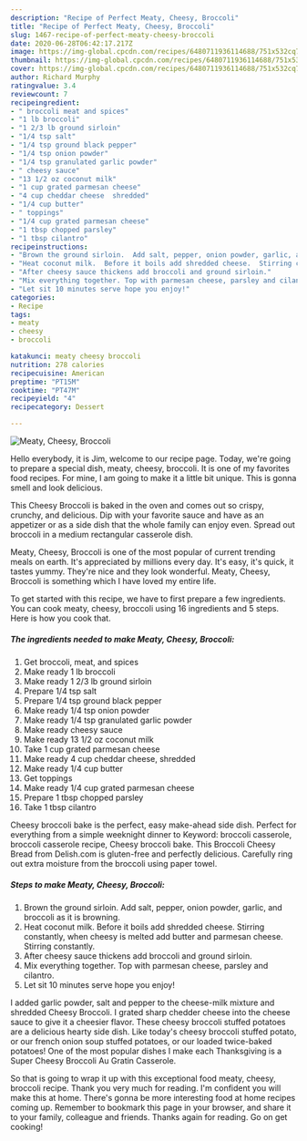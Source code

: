 ```yaml
---
description: "Recipe of Perfect Meaty, Cheesy, Broccoli"
title: "Recipe of Perfect Meaty, Cheesy, Broccoli"
slug: 1467-recipe-of-perfect-meaty-cheesy-broccoli
date: 2020-06-28T06:42:17.217Z
image: https://img-global.cpcdn.com/recipes/6480711936114688/751x532cq70/meaty-cheesy-broccoli-recipe-main-photo.jpg
thumbnail: https://img-global.cpcdn.com/recipes/6480711936114688/751x532cq70/meaty-cheesy-broccoli-recipe-main-photo.jpg
cover: https://img-global.cpcdn.com/recipes/6480711936114688/751x532cq70/meaty-cheesy-broccoli-recipe-main-photo.jpg
author: Richard Murphy
ratingvalue: 3.4
reviewcount: 7
recipeingredient:
- " broccoli meat and spices"
- "1 lb broccoli"
- "1 2/3 lb ground sirloin"
- "1/4 tsp salt"
- "1/4 tsp ground black pepper"
- "1/4 tsp onion powder"
- "1/4 tsp granulated garlic powder"
- " cheesy sauce"
- "13 1/2 oz coconut milk"
- "1 cup grated parmesan cheese"
- "4 cup cheddar cheese  shredded"
- "1/4 cup butter"
- " toppings"
- "1/4 cup grated parmesan cheese"
- "1 tbsp chopped parsley"
- "1 tbsp cilantro"
recipeinstructions:
- "Brown the ground sirloin.  Add salt, pepper, onion powder, garlic, and broccoli as it is browning."
- "Heat coconut milk.  Before it boils add shredded cheese.  Stirring constantly, when cheesy is melted add butter and parmesan cheese. Stirring constantly."
- "After cheesy sauce thickens add broccoli and ground sirloin."
- "Mix everything together. Top with parmesan cheese, parsley and cilantro."
- "Let sit 10 minutes serve hope you enjoy!"
categories:
- Recipe
tags:
- meaty
- cheesy
- broccoli

katakunci: meaty cheesy broccoli 
nutrition: 278 calories
recipecuisine: American
preptime: "PT15M"
cooktime: "PT47M"
recipeyield: "4"
recipecategory: Dessert

---
```



![Meaty, Cheesy, Broccoli](https://img-global.cpcdn.com/recipes/6480711936114688/751x532cq70/meaty-cheesy-broccoli-recipe-main-photo.jpg)

Hello everybody, it is Jim, welcome to our recipe page. Today, we're going to prepare a special dish, meaty, cheesy, broccoli. It is one of my favorites food recipes. For mine, I am going to make it a little bit unique. This is gonna smell and look delicious.

This Cheesy Broccoli is baked in the oven and comes out so crispy, crunchy, and delicious. Dip with your favorite sauce and have as an appetizer or as a side dish that the whole family can enjoy even. Spread out broccoli in a medium rectangular casserole dish.

Meaty, Cheesy, Broccoli is one of the most popular of current trending meals on earth. It's appreciated by millions every day. It's easy, it's quick, it tastes yummy. They're nice and they look wonderful. Meaty, Cheesy, Broccoli is something which I have loved my entire life.


To get started with this recipe, we have to first prepare a few ingredients. You can cook meaty, cheesy, broccoli using 16 ingredients and 5 steps. Here is how you cook that.

<!--inarticleads1-->

##### The ingredients needed to make Meaty, Cheesy, Broccoli:

1. Get  broccoli, meat, and spices
1. Make ready 1 lb broccoli
1. Make ready 1 2/3 lb ground sirloin
1. Prepare 1/4 tsp salt
1. Prepare 1/4 tsp ground black pepper
1. Make ready 1/4 tsp onion powder
1. Make ready 1/4 tsp granulated garlic powder
1. Make ready  cheesy sauce
1. Make ready 13 1/2 oz coconut milk
1. Take 1 cup grated parmesan cheese
1. Make ready 4 cup cheddar cheese,  shredded
1. Make ready 1/4 cup butter
1. Get  toppings
1. Make ready 1/4 cup grated parmesan cheese
1. Prepare 1 tbsp chopped parsley
1. Take 1 tbsp cilantro


Cheesy broccoli bake is the perfect, easy make-ahead side dish. Perfect for everything from a simple weeknight dinner to Keyword: broccoli casserole, broccoli casserole recipe, Cheesy broccoli bake. This Broccoli Cheesy Bread from Delish.com is gluten-free and perfectly delicious. Carefully ring out extra moisture from the broccoli using paper towel. 

<!--inarticleads2-->

##### Steps to make Meaty, Cheesy, Broccoli:

1. Brown the ground sirloin.  Add salt, pepper, onion powder, garlic, and broccoli as it is browning.
1. Heat coconut milk.  Before it boils add shredded cheese.  Stirring constantly, when cheesy is melted add butter and parmesan cheese. Stirring constantly.
1. After cheesy sauce thickens add broccoli and ground sirloin.
1. Mix everything together. Top with parmesan cheese, parsley and cilantro.
1. Let sit 10 minutes serve hope you enjoy!


I added garlic powder, salt and pepper to the cheese-milk mixture and shredded Cheesy Broccoli. I grated sharp chedder cheese into the cheese sauce to give it a cheesier flavor. These cheesy broccoli stuffed potatoes are a delicious hearty side dish. Like today&#39;s cheesy broccoli stuffed potato, or our french onion soup stuffed potatoes, or our loaded twice-baked potatoes! One of the most popular dishes I make each Thanksgiving is a Super Cheesy Broccoli Au Gratin Casserole. 

So that is going to wrap it up with this exceptional food meaty, cheesy, broccoli recipe. Thank you very much for reading. I'm confident you will make this at home. There's gonna be more interesting food at home recipes coming up. Remember to bookmark this page in your browser, and share it to your family, colleague and friends. Thanks again for reading. Go on get cooking!
